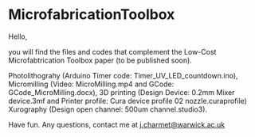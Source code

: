 # MicrofabricationToolbox

Hello,

you will find the files and codes that complement the Low-Cost Microfabtrication Toolbox paper (to be published soon).


Photolithograhy (Arduino Timer code: Timer_UV_LED_countdown.ino), 
Micromilling (Video: MicroMilling.mp4 and GCode: GCode_MicroMilling.docx), 
3D printing (Design Device: 0.2mm Mixer device.3mf and Printer profile: Cura device profile 02 nozzle.curaprofile) 
Xurography (Design open channel: 500um channel.studio3). 

Have fun. Any questions,  contact me at j.charmet@warwick.ac.uk
